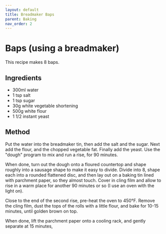 ```yaml
---
layout: default
title: Breadmaker Baps
parent: Baking
nav_order: 2
---
```


# Baps (using a breadmaker)

This recipe makes 8 baps.

## Ingredients

* 300ml water
* 1 tsp salt
* 1 tsp sugar
* 30g white vegetable shortening
* 500g white flour
* 1 1/2 instant yeast 

## Method

Put the water into the breadmaker tin, then add the salt 
and the sugar. Next add the flour, and the chopped 
vegetable fat. Finally add the yeast. Use the "dough"
program to mix and run a rise, for 90 minutes.

When done, turn out the dough onto a floured countertop
and shape roughly into a sausage shape to make it easy
to divide. Divide into 8, shape each into a rounded 
flattened disc, and then lay out on a baking tin lined 
with parchment paper, so they almost touch. Cover in
cling film and allow to rise in a warm place for another
90 minutes or so (I use an oven with the light on).

Close to the end of the second rise, pre-heat the 
oven to 450°F. Remove the cling film, dust the tops 
of the rolls with a little flour, and bake for 10-15 minutes,
until golden brown on top. 

When done, lift the parchment paper onto a cooling rack,
and gently separate at 15 minutes, 